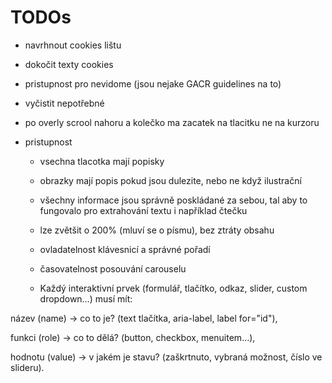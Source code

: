 # TODOs 

- navrhnout cookies lištu

- dokočit texty cookies

- pristupnost pro nevidome (jsou nejake GACR guidelines na to)
 

- vyčistit  nepotřebné

- po overly scrool nahoru a kolečko ma zacatek na tlacitku ne na kurzoru


- pristupnost 
  - vsechna tlacotka mají popisky
  - obrazky mají popis pokud jsou dulezite, nebo ne když ilustrační
  - všechny informace jsou správně poskládané za sebou, tal aby to fungovalo pro extrahování textu i například čtečku
  - lze zvětšit o 200% (mluví se o písmu), bez ztráty obsahu
  

  - ovladatelnost klávesnicí a správné pořadí
  - časovatelnost posouvání carouselu



  - Každý interaktivní prvek (formulář, tlačítko, odkaz, slider, custom dropdown…) musí mít:

název (name) → co to je? (text tlačítka, aria-label, label for="id"),

funkci (role) → co to dělá? (button, checkbox, menuitem…),

hodnotu (value) → v jakém je stavu? (zaškrtnuto, vybraná možnost, číslo ve slideru).

